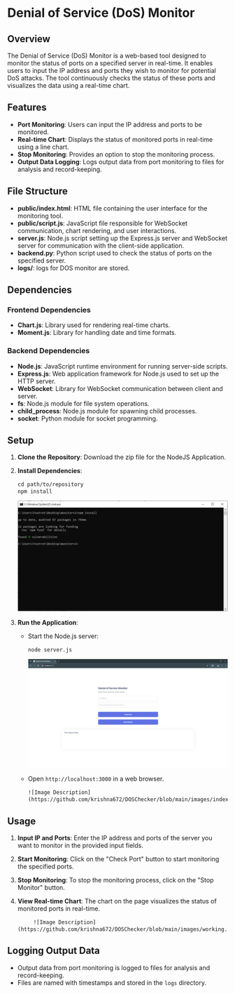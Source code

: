 
# Denial of Service (DoS) Monitor

## Overview
The Denial of Service (DoS) Monitor is a web-based tool designed to monitor the status of ports on a specified server in real-time. It enables users to input the IP address and ports they wish to monitor for potential DoS attacks. The tool continuously checks the status of these ports and visualizes the data using a real-time chart.

## Features
- **Port Monitoring**: Users can input the IP address and ports to be monitored.
- **Real-time Chart**: Displays the status of monitored ports in real-time using a line chart.
- **Stop Monitoring**: Provides an option to stop the monitoring process.
- **Output Data Logging**: Logs output data from port monitoring to files for analysis and record-keeping.

## File Structure
- **public/index.html**: HTML file containing the user interface for the monitoring tool.
- **public/script.js**: JavaScript file responsible for WebSocket communication, chart rendering, and user interactions.
- **server.js**: Node.js script setting up the Express.js server and WebSocket server for communication with the client-side application.
- **backend.py**: Python script used to check the status of ports on the specified server.
- **logs/**: logs for DOS monitor are stored.

## Dependencies
### Frontend Dependencies
- **Chart.js**: Library used for rendering real-time charts.
- **Moment.js**: Library for handling date and time formats.

### Backend Dependencies
- **Node.js**: JavaScript runtime environment for running server-side scripts.
- **Express.js**: Web application framework for Node.js used to set up the HTTP server.
- **WebSocket**: Library for WebSocket communication between client and server.
- **fs**: Node.js module for file system operations.
- **child_process**: Node.js module for spawning child processes.
- **socket**: Python module for socket programming.

## Setup
1. **Clone the Repository**: Download the zip file for the NodeJS Application.
2. **Install Dependencies**:
     ```
     cd path/to/repository
     npm install
     ```
	 
	 ![Image Description](https://github.com/krishna672/DOSChecker/blob/main/images/npminstall.PNG)
	 
3. **Run the Application**:
   - Start the Node.js server:
     ```
     node server.js
     ```
     	![Image Description](https://github.com/krishna672/DOSChecker/blob/main/images/indexpage.PNG)
	 
   - Open `http://localhost:3000` in a web browser.
   
         ![Image Description](https://github.com/krishna672/DOSChecker/blob/main/images/indexpage.PNG)
	 
	 

## Usage
1. **Input IP and Ports**: Enter the IP address and ports of the server you want to monitor in the provided input fields.
2. **Start Monitoring**: Click on the "Check Port" button to start monitoring the specified ports.
3. **Stop Monitoring**: To stop the monitoring process, click on the "Stop Monitor" button.
4. **View Real-time Chart**: The chart on the page visualizes the status of monitored ports in real-time.

			![Image Description](https://github.com/krishna672/DOSChecker/blob/main/images/working.PNG)
			
			

## Logging Output Data
- Output data from port monitoring is logged to files for analysis and record-keeping.
- Files are named with timestamps and stored in the `logs` directory.


